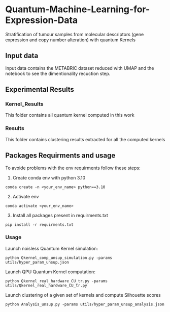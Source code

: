 # Quantum-Machine-Learning-for-Expression-Data
Stratification  of tumour samples from molecular descriptors (gene expression and copy number alteration) with quantum Kernels
## Input data
Input data contains the METABRIC dataset reduced with UMAP and the notebook to see the dimentionality recuction step. 
## Experimental Results

### Kernel_Results
This folder contains all quantum kernel computed in this work
### Results
This folder contains clustering results extracted for all the computed kernels
## Packages Requirments and usage
To avoide problems with the env requirments follow these steps:

1. Create conda env with python 3.10

```
conda create -n <your_env_name> python==3.10
```

2. Activate env

```
conda activate <your_env_name>
```

3. Install all packages present in requirments.txt

```
pip install -r requirments.txt
```

### Usage

Launch noisless Quantum Kernel simulation:

```
python Qkernel_comp_unsup_simulation.py -params utils/hyper_param_unsup.json 

```

Launch QPU Quantum Kernel computation:

```
python Qkernel_real_hardware_CU_tr.py -params utils/Qkernel_real_hardware_CU_tr.py

```

Launch clustering of a given set of kernels and compute Silhouette scores

```
python Analysis_unsup.py -params utils/hyper_param_unsup_analysis.json

```
